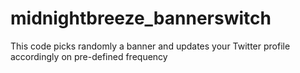 # midnightbreeze_bannerswitch
This code picks randomly a banner and updates your Twitter profile accordingly on pre-defined frequency

